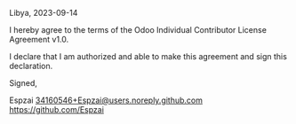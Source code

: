 Libya, 2023-09-14

I hereby agree to the terms of the Odoo Individual Contributor License
Agreement v1.0.

I declare that I am authorized and able to make this agreement and sign this
declaration.

Signed,

Espzai 34160546+Espzai@users.noreply.github.com https://github.com/Espzai
